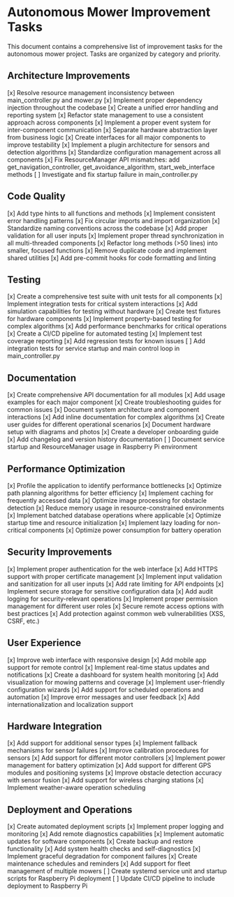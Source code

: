 # Autonomous Mower Improvement Tasks

This document contains a comprehensive list of improvement tasks for the autonomous mower project. Tasks are organized by category and priority.

## Architecture Improvements

[x] Resolve resource management inconsistency between main_controller.py and mower.py
[x] Implement proper dependency injection throughout the codebase
[x] Create a unified error handling and reporting system
[x] Refactor state management to use a consistent approach across components
[x] Implement a proper event system for inter-component communication
[x] Separate hardware abstraction layer from business logic
[x] Create interfaces for all major components to improve testability
[x] Implement a plugin architecture for sensors and detection algorithms
[x] Standardize configuration management across all components
[x] Fix ResourceManager API mismatches: add get_navigation_controller, get_avoidance_algorithm, start_web_interface methods
[ ] Investigate and fix startup failure in main_controller.py

## Code Quality

[x] Add type hints to all functions and methods
[x] Implement consistent error handling patterns
[x] Fix circular imports and import organization
[x] Standardize naming conventions across the codebase
[x] Add proper validation for all user inputs
[x] Implement proper thread synchronization in all multi-threaded components
[x] Refactor long methods (>50 lines) into smaller, focused functions
[x] Remove duplicate code and implement shared utilities
[x] Add pre-commit hooks for code formatting and linting

## Testing

[x] Create a comprehensive test suite with unit tests for all components
[x] Implement integration tests for critical system interactions
[x] Add simulation capabilities for testing without hardware
[x] Create test fixtures for hardware components
[x] Implement property-based testing for complex algorithms
[x] Add performance benchmarks for critical operations
[x] Create a CI/CD pipeline for automated testing
[x] Implement test coverage reporting
[x] Add regression tests for known issues
[ ] Add integration tests for service startup and main control loop in main_controller.py

## Documentation

[x] Create comprehensive API documentation for all modules
[x] Add usage examples for each major component
[x] Create troubleshooting guides for common issues
[x] Document system architecture and component interactions
[x] Add inline documentation for complex algorithms
[x] Create user guides for different operational scenarios
[x] Document hardware setup with diagrams and photos
[x] Create a developer onboarding guide
[x] Add changelog and version history documentation
[ ] Document service startup and ResourceManager usage in Raspberry Pi environment

## Performance Optimization

[x] Profile the application to identify performance bottlenecks
[x] Optimize path planning algorithms for better efficiency
[x] Implement caching for frequently accessed data
[x] Optimize image processing for obstacle detection
[x] Reduce memory usage in resource-constrained environments
[x] Implement batched database operations where applicable
[x] Optimize startup time and resource initialization
[x] Implement lazy loading for non-critical components
[x] Optimize power consumption for battery operation

## Security Improvements

[x] Implement proper authentication for the web interface
[x] Add HTTPS support with proper certificate management
[x] Implement input validation and sanitization for all user inputs
[x] Add rate limiting for API endpoints
[x] Implement secure storage for sensitive configuration data
[x] Add audit logging for security-relevant operations
[x] Implement proper permission management for different user roles
[x] Secure remote access options with best practices
[x] Add protection against common web vulnerabilities (XSS, CSRF, etc.)

## User Experience

[x] Improve web interface with responsive design
[x] Add mobile app support for remote control
[x] Implement real-time status updates and notifications
[x] Create a dashboard for system health monitoring
[x] Add visualization for mowing patterns and coverage
[x] Implement user-friendly configuration wizards
[x] Add support for scheduled operations and automation
[x] Improve error messages and user feedback
[x] Add internationalization and localization support

## Hardware Integration

[x] Add support for additional sensor types
[x] Implement fallback mechanisms for sensor failures
[x] Improve calibration procedures for sensors
[x] Add support for different motor controllers
[x] Implement power management for battery optimization
[x] Add support for different GPS modules and positioning systems
[x] Improve obstacle detection accuracy with sensor fusion
[x] Add support for wireless charging stations
[x] Implement weather-aware operation scheduling

## Deployment and Operations

[x] Create automated deployment scripts
[x] Implement proper logging and monitoring
[x] Add remote diagnostics capabilities
[x] Implement automatic updates for software components
[x] Create backup and restore functionality
[x] Add system health checks and self-diagnostics
[x] Implement graceful degradation for component failures
[x] Create maintenance schedules and reminders
[x] Add support for fleet management of multiple mowers
[ ] Create systemd service unit and startup scripts for Raspberry Pi deployment
[ ] Update CI/CD pipeline to include deployment to Raspberry Pi
